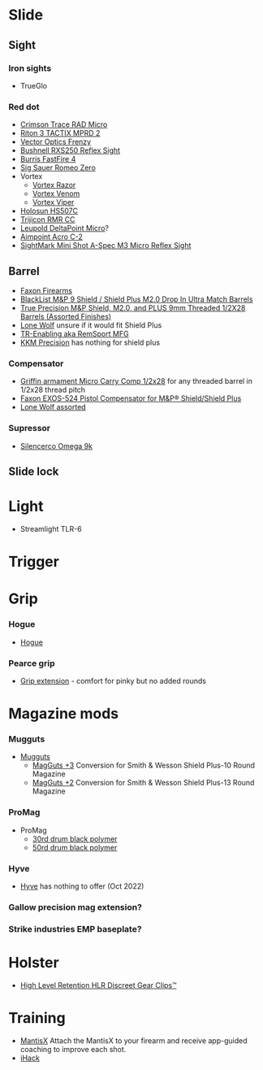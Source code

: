 # Slide

## Sight

### Iron sights
- TrueGlo

### Red dot
- [Crimson Trace RAD Micro](https://www.crimsontrace.com/products/electronic-sights/ct-rad-micro-red/01-01800.html)
- [Riton 3 TACTIX MPRD 2](https://ritonoptics.com/product/3-tactix-mprd-2/)
- [Vector Optics Frenzy](https://www.vectoroptics.com/products/view/id/SCRD-52.html)
- [Bushnell RXS250 Reflex Sight](https://www.bushnell.com/red-dots/rxs/rxs-250-reflex-sight/BU-RXS250.html)
- [Burris FastFire 4](https://www.burrisoptics.com/sights/fastfire-red-dot-sights/fastfire-4)
- [Sig Sauer Romeo Zero](https://www.sigsauer.com/romeo-zero-1x24mm.html)
- Vortex
  - [Vortex Razor](https://vortexoptics.com/vortex-razor-red-dot.html)
  - [Vortex Venom](https://vortexoptics.com/vortex-venom-red-dot.html)
  - [Vortex Viper](https://vortexoptics.com/vortex-viper-6-moa-red-dot.html)
- [Holosun HS507C](https://vortexoptics.com/vortex-viper-6-moa-red-dot.html)
- [Trijicon RMR CC](https://www.trijicon.com/products/product-family/trijicon-rmrcc-reflex-sight)
- [Leupold DeltaPoint Micro](https://www.leupold.com/deltapoint-micro-s-w-m-p)?
- [Aimpoint Acro C-2](https://aimpoint.us/acro-p-2-red-dot-reflex-sight-3-5-moa-200691/)
- [SightMark Mini Shot A-Spec M3 Micro Reflex Sight](https://sightmark.com/products/mini-shot-a-spec-m3-micro-reflex-sight)

## Barrel
- [Faxon Firearms](https://faxonfirearms.com/mp-shield/)
- [BlackList M&P 9 Shield / Shield Plus M2.0 Drop In Ultra Match Barrels](https://www.blacklistind.com/product/mp-9-shield-m2-0-drop-in-ultra-match-barrels/)
- [True Precision M&P Shield, M2.0, and PLUS 9mm Threaded 1/2X28 Barrels (Assorted Finishes)](https://true-precision.com/m-p-shield-9-threaded-1-2x28-barrel/)
- [Lone Wolf](https://lonewolfdist.com/barrels/sw-shield-and-ruger-lc380-barrels/) unsure if it would fit Shield Plus
- [TR-Enabling aka RemSport MFG](https://www.tr-enabling.com/category-s/1967.htm)
- [KKM Precision](https://kkmprecision.com/home/shop/) has nothing for shield plus

### Compensator
- [Griffin armament Micro Carry Comp 1/2x28](https://www.griffinarmament.com/micro-carry-comp-1-2x28/) for any threaded barrel in 1/2x28 thread pitch
- [Faxon EXOS-524 Pistol Compensator for M&P® Shield/Shield Plus](https://faxonfirearms.com/faxon-exos-524-pistol-compensator-for-m-p-shield-shield-plus/)
- [Lone Wolf assorted](https://lonewolfdist.com/accessories/barrel-accessories/)

### Supressor
- [Silencerco Omega 9k](https://www.silencershop.com/silencerco-omega-9k.html)

## Slide lock

# Light
- Streamlight TLR-6

# Trigger

# Grip

### Hogue
- [Hogue](https://www.hogueinc.com/grips/wrapter/grips-for-smith-wesson/m-p-shield-9mm-40-s-w)

### Pearce grip
- [Grip extension](https://pearcegrip.com/Products/Smith%20Wesson) - comfort for pinky but no added rounds

# Magazine mods

### Mugguts
- [Mugguts](https://magguts.com/product-category/smith-wesson/shield-plus/)
  - [MagGuts +3](https://magguts.com/product/smith-wesson-shield-plus-3-conversion-for-10-round-magazine/) Conversion for Smith & Wesson Shield Plus-10 Round Magazine
  - [MagGuts +2](https://magguts.com/product/smith-wesson-shield-plus-2-conversion-for-13-round-magazine/) Conversion for Smith & Wesson Shield Plus-13 Round Magazine

### ProMag
- ProMag
  - [30rd drum black polymer](https://promagindustries.com/smith-wesson-shield-plus-9mm-30-rd-drum-black-polymer/)
  - [50rd drum black polymer](https://promagindustries.com/smith-wesson-shield-plus-9mm-50-rd-drum-black-polymer/)

### Hyve
- [Hyve](https://hyve-technologies.com/product-category/shield-plus-parts/) has nothing to offer (Oct 2022)

### Gallow precision mag extension?

### Strike industries EMP baseplate?

# Holster

- [High Level Retention HLR Discreet Gear Clips™](https://discreetcarryconcepts.com/HLR-Discreet-Gear-Clips™-c26960683)

# Training
- [MantisX](https://mantisx.com/)  Attach the MantisX to your firearm and receive app-guided coaching to improve each shot.
- [iHack](https://pistol-training.com/shooting-drills/ihack/)
